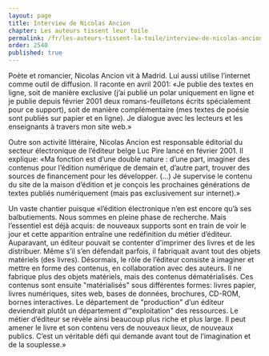```yaml
---
layout: page
title: Interview de Nicolas Ancion
chapter: Les auteurs tissent leur toile
permalink: /fr/les-auteurs-tissent-la-toile/interview-de-nicolas-ancion/
order: 2540
published: true
---
```

<p>Poète et romancier, Nicolas Ancion vit à Madrid. Lui aussi utilise l’internet comme outil de diffusion. Il raconte en avril 2001: «Je publie des textes en ligne, soit de manière exclusive (j’ai publié un polar uniquement en ligne et je publie depuis février 2001 deux romans-feuilletons écrits spécialement pour ce support), soit de manière complémentaire (mes textes de poésie sont publiés sur papier et en ligne). Je dialogue avec les lecteurs et les enseignants à travers mon site web.»</p>

<p>Outre son activité littéraire, Nicolas Ancion est responsable éditorial du secteur électronique de l’éditeur belge Luc Pire lancé en février 2001. Il explique: «Ma fonction est d’une double nature : d’une part, imaginer des contenus pour l’édition numérique de demain et, d’autre part, trouver des sources de financement pour les développer. (...) Je supervise le contenu du site de la maison d’édition et je conçois les prochaines générations de textes publiés numériquement (mais pas exclusivement sur internet).»</p>

<p>Un vaste chantier puisque «l’édition électronique n’en est encore qu’à ses balbutiements. Nous sommes en pleine phase de recherche. Mais l’essentiel est déjà acquis: de nouveaux supports sont en train de voir le jour et cette apparition entraîne une redéfinition du métier d’éditeur. Auparavant, un éditeur pouvait se contenter d’imprimer des livres et de les distribuer. Même s’il s’en défendait parfois, il fabriquait avant tout des objets matériels (des livres). Désormais, le rôle de l’éditeur consiste à imaginer et mettre en forme des contenus, en collaboration avec des auteurs. Il ne fabrique plus des objets matériels, mais des contenus dématérialisés. Ces contenus sont ensuite "matérialisés" sous différentes formes: livres papier, livres numériques, sites web, bases de données, brochures, CD-ROM, bornes interactives. Le département de "production" d’un éditeur deviendrait plutôt un département d’"exploitation" des ressources. Le métier d’éditeur se révèle ainsi beaucoup plus riche et plus large. Il peut amener le livre et son contenu vers de nouveaux lieux, de nouveaux publics. C’est un véritable défi qui demande avant tout de l’imagination et de la souplesse.»</p>